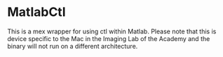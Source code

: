 MatlabCtl
=========

This is a mex wrapper for using ctl within Matlab. Please note that this is device specific to the Mac in the Imaging Lab of the Academy and the binary will not run on a different architecture.

